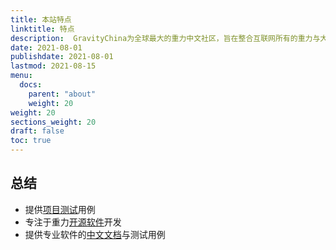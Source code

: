 ```yaml
---
title: 本站特点
linktitle: 特点
description:  GravityChina为全球最大的重力中文社区，旨在整合互联网所有的重力与大地测量领域相关的资源，提供培训教程
date: 2021-08-01
publishdate: 2021-08-01
lastmod: 2021-08-15
menu:
  docs:
    parent: "about"
    weight: 20
weight: 20
sections_weight: 20
draft: false
toc: true
---
```


## 总结

* 提供[项目测试](/gravity-projects/)用例
* 专注于重力[开源软件](/gravity-software/)开发
* 提供专业软件的[中文文档](/gravity-manual/)与测试用例
